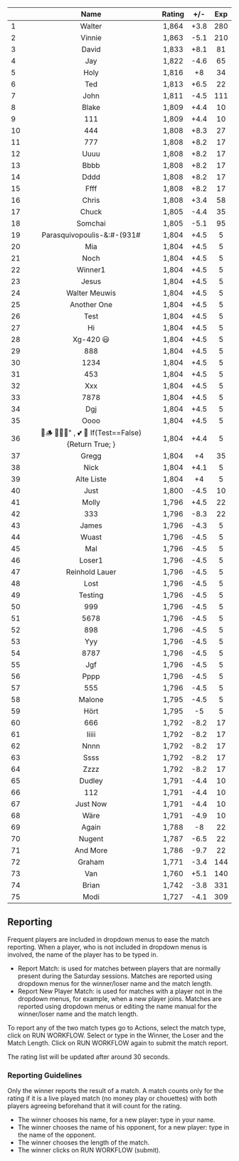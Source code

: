 | |Name|Rating|+/-|Exp|
|-|:--:|:----:|:-:|:-:|
|1|Walter|1,864|+3.8|280|
|2|Vinnie|1,863|-5.1|210|
|3|David|1,833|+8.1|81|
|4|Jay|1,822|-4.6|65|
|5|Holy|1,816|+8|34|
|6|Ted|1,813|+6.5|22|
|7|John|1,811|-4.5|111|
|8|Blake|1,809|+4.4|10|
|9|111|1,809|+4.4|10|
|10|444|1,808|+8.3|27|
|11|777|1,808|+8.2|17|
|12|Uuuu|1,808|+8.2|17|
|13|Bbbb|1,808|+8.2|17|
|14|Dddd|1,808|+8.2|17|
|15|Ffff|1,808|+8.2|17|
|16|Chris|1,808|+3.4|58|
|17|Chuck|1,805|-4.4|35|
|18|Somchai|1,805|-5.1|95|
|19|Parasquivopoulis-&:#-(931#|1,804|+4.5|5|
|20|Mia|1,804|+4.5|5|
|21|Noch|1,804|+4.5|5|
|22|Winner1|1,804|+4.5|5|
|23|Jesus|1,804|+4.5|5|
|24|Walter Meuwis|1,804|+4.5|5|
|25|Another One|1,804|+4.5|5|
|26|Test|1,804|+4.5|5|
|27|Hi|1,804|+4.5|5|
|28|Xg-420 😃|1,804|+4.5|5|
|29|888|1,804|+4.5|5|
|30|1234|1,804|+4.5|5|
|31|453|1,804|+4.5|5|
|32|Xxx|1,804|+4.5|5|
|33|7878|1,804|+4.5|5|
|34|Dgj|1,804|+4.5|5|
|35|Oooo|1,804|+4.5|5|
|36|🍺🪵 🙉🙈🙊" , 💕 🦓 If(Test==False) {Return True; }|1,804|+4.4|5|
|37|Gregg|1,804|+4|35|
|38|Nick|1,804|+4.1|5|
|39|Alte Liste|1,804|+4|5|
|40|Just|1,800|-4.5|10|
|41|Molly|1,796|+4.5|22|
|42|333|1,796|-8.3|22|
|43|James|1,796|-4.3|5|
|44|Wuast|1,796|-4.5|5|
|45|Mal|1,796|-4.5|5|
|46|Loser1|1,796|-4.5|5|
|47|Reinhold Lauer|1,796|-4.5|5|
|48|Lost|1,796|-4.5|5|
|49|Testing|1,796|-4.5|5|
|50|999|1,796|-4.5|5|
|51|5678|1,796|-4.5|5|
|52|898|1,796|-4.5|5|
|53|Yyy|1,796|-4.5|5|
|54|8787|1,796|-4.5|5|
|55|Jgf|1,796|-4.5|5|
|56|Pppp|1,796|-4.5|5|
|57|555|1,796|-4.5|5|
|58|Malone|1,795|-4.5|5|
|59|Hört|1,795|-5|5|
|60|666|1,792|-8.2|17|
|61|Iiiii|1,792|-8.2|17|
|62|Nnnn|1,792|-8.2|17|
|63|Ssss|1,792|-8.2|17|
|64|Zzzz|1,792|-8.2|17|
|65|Dudley|1,791|-4.4|10|
|66|112|1,791|-4.4|10|
|67|Just Now|1,791|-4.4|10|
|68|Wäre|1,791|-4.9|10|
|69|Again|1,788|-8|22|
|70|Nugent|1,787|-6.5|22|
|71|And More|1,786|-9.7|22|
|72|Graham|1,771|-3.4|144|
|73|Van|1,760|+5.1|140|
|74|Brian|1,742|-3.8|331|
|75|Modi|1,727|-4.1|309|

 

## Reporting

Frequent players are included in dropdown menus to ease the match reporting.
When a player, who is not included in dropdown menus is involved, the name of the player has to be typed in.

- Report Match:  is used for matches between players that are normally present during the Saturday sessions.
Matches are reported using dropdown menus for the winner/loser name and the match length.
- Report New Player Match:  is used for matches with a player not in the dropdown menus, for example, when a new player joins.
Matches are reported using dropdown menus or editing the name manual for the winner/loser name and the match length.

To report any of the two match types go to Actions, select the match type, click on RUN WORKFLOW.
Select or type in the Winner, the Loser and the Match Length.
Click on RUN WORKFLOW again to submit the match report.

The rating list will be updated after around 30 seconds.

### Reporting Guidelines

Only the winner reports the result of a match.
A match counts only for the rating if it is a live played match (no money play or chouettes)
with both players agreeing beforehand that it will count for the rating.

- The winner chooses his name, for a new player: type in your name.
- The winner chooses the name of his opponent, for a new player: type in the name of the opponent.
- The winner chooses the length of the match.
- The winner clicks on RUN WORKFLOW (submit).
